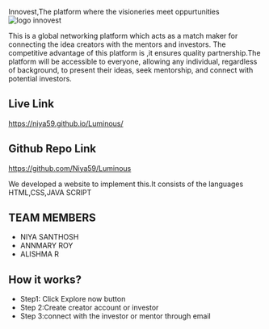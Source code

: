 Innovest,The platform where the visioneries meet oppurtunities
![logo innovest](https://github.com/user-attachments/assets/948a551e-2a5c-4d80-b4c2-1b74b4ed9654)

This is a global networking platform which acts as a match maker for connecting the idea creators with the mentors and investors.
The competitive advantage of this platform is ,it ensures quality partnership.The platform will be accessible to everyone, allowing any individual, regardless of background, to present their ideas, seek mentorship, and connect with potential investors.

## Live Link
https://niya59.github.io/Luminous/

## Github Repo Link
https://github.com/Niya59/Luminous

We developed a website to implement this.It consists of the languages HTML,CSS,JAVA SCRIPT
## TEAM MEMBERS
- NIYA SANTHOSH 
- ANNMARY ROY
- ALISHMA R

## How it works?
- Step1: Click Explore now button
- Step 2:Create creator account or investor 
- Step 3:connect with the investor or mentor through email
